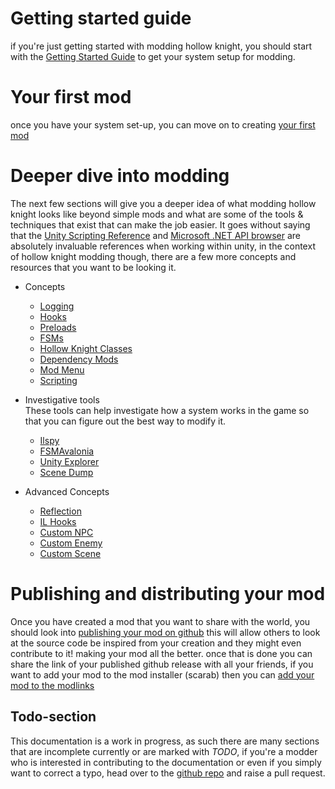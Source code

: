 # Getting started guide
  if you're just getting started with modding hollow knight, you should start with the [Getting Started Guide](getting-started) to get your system setup for modding.

# Your first mod
  once you have your system set-up, you can move on to creating [your first mod](your-first-mod) 
  
# Deeper dive into modding

The next few sections will give you a deeper idea of what modding hollow knight looks like beyond simple mods and what are some of the tools & techniques that exist that can make the job easier. It goes without saying that the [Unity Scripting Reference](https://docs.unity3d.com/2020.2/Documentation/ScriptReference/) and [Microsoft .NET API browser](https://docs.microsoft.com/en-us/dotnet/api/?view=netframework-4.7.2) are absolutely invaluable references when working within unity, in the context of hollow knight modding though, there are a few more concepts and resources that you want to be looking it. 

 - Concepts
	 - [Logging](#todo-section)
	 - [Hooks](#todo-section)
	 - [Preloads](preloads)
	 - [FSMs](#todo-section)
	 - [Hollow Knight Classes](#todo-section)
	 - [Dependency Mods](#todo-section)
	 - [Mod Menu](#todo-section)
	 - [Scripting](#todo-section)

 - Investigative tools
	   <br>These tools can help investigate how a system works in the game so that you can figure out the best way to modify it.
	 - [Ilspy](#todo-section)
	 - [FSMAvalonia](#todo-section)
	 - [Unity Explorer](#todo-section)
	 - [Scene Dump](#todo-section)

 - Advanced Concepts
	 - [Reflection](#todo-section)
	 - [IL Hooks](#todo-section)
	 - [Custom NPC](#todo-section)
	 - [Custom Enemy](#todo-section)
	 - [Custom Scene](#todo-section)

# Publishing and distributing your mod

Once you have created a mod that you want to share with the world, you should look into [publishing your mod on github](#todo-section) this will allow others to look at the source code be inspired from your creation and they might even contribute to it! making your mod all the better. once that is done you can share the link of your published github release with all your friends, if you want to add your mod to the mod installer (scarab) then you can [add your mod to the modlinks](#todo-section)

## Todo-section

This documentation is a work in progress, as such there are many sections that are incomplete currently or are marked with *TODO*, if you're a modder who is interested in contributing to the documentation or even if you simply want to correct a typo, head over to the [github repo](https://github.com/PrashantMohta/ModdingDocs) and raise a pull request.
